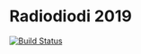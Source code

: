 # Radiodiodi 2019

[![Build Status](https://travis-ci.org/radiodiodi/radiodiodi2019.svg?branch=master)](https://travis-ci.org/radiodiodi/radiodiodi2019)